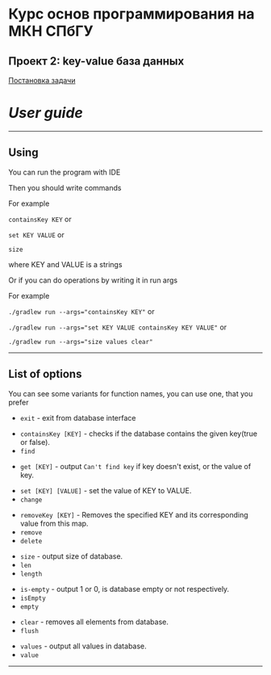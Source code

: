 # Курс основ программирования на МКН СПбГУ
## Проект 2: key-value база данных

[Постановка задачи](./TASK.md)

# *User guide*  

---

## Using

You can run the program with IDE

Then you should write commands

For example

```containsKey KEY``` or

```set KEY VALUE``` or

```size```

where KEY and VALUE is a strings

Or if you can do operations by writing it in run args

For example

```./gradlew run --args="containsKey KEY"``` or

```./gradlew run --args="set KEY VALUE containsKey KEY VALUE"``` or 

```./gradlew run --args="size values clear"```

---

## List of options

You can see some variants for function names, you can use one, that you prefer

+ ```exit``` - exit from database interface

* ```containsKey [KEY]``` - checks if the database contains the given key(true or false).
* ```find``` 

+ ```get [KEY]``` - output ```Can't find key``` if key doesn't exist, or the value of key.

* ```set [KEY] [VALUE]``` - set the value of KEY to VALUE.
* ```change```

+ ```removeKey [KEY]``` - Removes the specified KEY and its corresponding value from this map.
+ ```remove```
+ ```delete```

* ```size``` - output size of database.
* ```len```
* ```length```

+ ```is-empty``` - output 1 or 0, is database empty or not respectively.
+ ```isEmpty```
+ ```empty```

* ```clear``` - removes all elements from database.
* ```flush```

+ ```values``` - output all values in database.
+ ```value```
---
